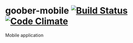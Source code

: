# goober-mobile [![Build Status](https://travis-ci.org/sv-bootcamp/goober-mobile.svg?branch=master)](https://travis-ci.org/sv-bootcamp/goober-mobile) [![Code Climate](https://codeclimate.com/github/sv-bootcamp/goober-mobile/badges/gpa.svg)](https://codeclimate.com/github/sv-bootcamp/goober-mobile)
Mobile application
